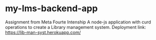 # my-lms-backend-app
Assignment from Meta Fourte Intenship
A node-js application with curd operations to create a Library management system.
Deployment link: https://lib-man-syst.herokuapp.com/
